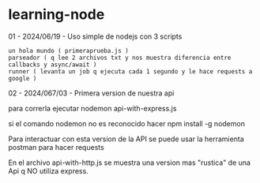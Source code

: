 # learning-node

01 - 2024/06/19 - Uso simple de nodejs con 3 scripts

    un hola mundo ( primeraprueba.js )
    parseador ( q lee 2 archivos txt y nos muestra diferencia entre callbacks y async/await )
    runner ( levanta un job q ejecuta cada 1 segundo y le hace requests a google )

02 - 2024/067/03 - Primera version de nuestra api

para correrla ejecutar nodemon api-with-express.js

si el comando nodemon no es reconocido hacer npm install -g nodemon

Para interactuar con esta version de la API se puede usar la herramienta postman para hacer requests 

En el archivo api-with-http.js se muestra una version mas "rustica" de una Api q NO utiliza express. 